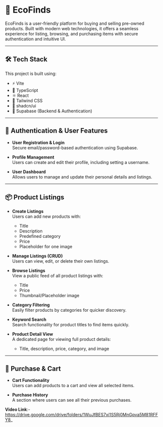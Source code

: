 # 🌿 EcoFinds

EcoFinds is a user-friendly platform for buying and selling pre-owned products. Built with modern web technologies, it offers a seamless experience for listing, browsing, and purchasing items with secure authentication and intuitive UI.

---

## 🛠️ Tech Stack

This project is built using:

- ⚡ Vite
- 🔷 TypeScript
- ⚛️ React
- 🎨 Tailwind CSS
- 🧩 shadcn/ui
- 🔐 Supabase (Backend & Authentication)

---

## 🔐 Authentication & User Features

- **User Registration & Login**  
  Secure email/password-based authentication using Supabase.

- **Profile Management**  
  Users can create and edit their profile, including setting a username.

- **User Dashboard**  
  Allows users to manage and update their personal details and listings.

---

## 📦 Product Listings

- **Create Listings**  
  Users can add new products with:
  - Title
  - Description
  - Predefined category
  - Price
  - Placeholder for one image

- **Manage Listings (CRUD)**  
  Users can view, edit, or delete their own listings.

- **Browse Listings**  
  View a public feed of all product listings with:
  - Title
  - Price
  - Thumbnail/Placeholder image

- **Category Filtering**  
  Easily filter products by categories for quicker discovery.

- **Keyword Search**  
  Search functionality for product titles to find items quickly.

- **Product Detail View**  
  A dedicated page for viewing full product details:
  - Title, description, price, category, and image

---

## 🛒 Purchase & Cart

- **Cart Functionality**  
  Users can add products to a cart and view all selected items.

- **Purchase History**  
  A section where users can see all their previous purchases.


**Video Link**:- https://drive.google.com/drive/folders/1WuJfBES7xi1S5Rj0MnGpva5M81RFFY8_

